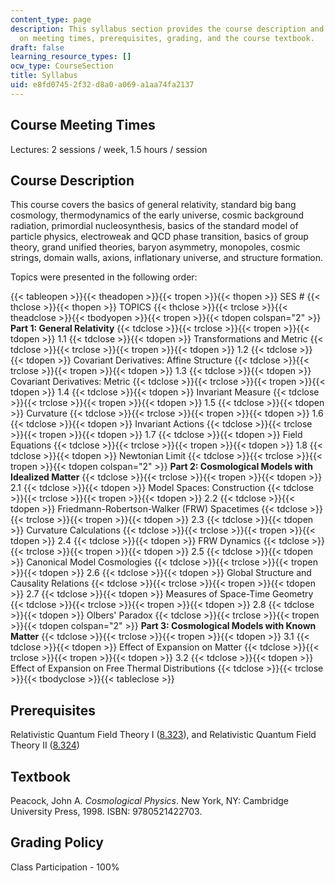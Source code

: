 ```yaml
---
content_type: page
description: This syllabus section provides the course description and information
  on meeting times, prerequisites, grading, and the course textbook.
draft: false
learning_resource_types: []
ocw_type: CourseSection
title: Syllabus
uid: e8fd0745-2f32-d8a0-a069-a1aa74fa2137
---
```

## Course Meeting Times

Lectures: 2 sessions / week, 1.5 hours / session

## Course Description

This course covers the basics of general relativity, standard big bang cosmology, thermodynamics of the early universe, cosmic background radiation, primordial nucleosynthesis, basics of the standard model of particle physics, electroweak and QCD phase transition, basics of group theory, grand unified theories, baryon asymmetry, monopoles, cosmic strings, domain walls, axions, inflationary universe, and structure formation.

Topics were presented in the following order:

{{< tableopen >}}{{< theadopen >}}{{< tropen >}}{{< thopen >}}
SES #
{{< thclose >}}{{< thopen >}}
TOPICS
{{< thclose >}}{{< trclose >}}{{< theadclose >}}{{< tbodyopen >}}{{< tropen >}}{{< tdopen colspan="2" >}}
**Part 1: General Relativity**
{{< tdclose >}}{{< trclose >}}{{< tropen >}}{{< tdopen >}}
1.1
{{< tdclose >}}{{< tdopen >}}
Transformations and Metric
{{< tdclose >}}{{< trclose >}}{{< tropen >}}{{< tdopen >}}
1.2
{{< tdclose >}}{{< tdopen >}}
Covariant Derivatives: Affine Structure
{{< tdclose >}}{{< trclose >}}{{< tropen >}}{{< tdopen >}}
1.3
{{< tdclose >}}{{< tdopen >}}
Covariant Derivatives: Metric
{{< tdclose >}}{{< trclose >}}{{< tropen >}}{{< tdopen >}}
1.4
{{< tdclose >}}{{< tdopen >}}
Invariant Measure
{{< tdclose >}}{{< trclose >}}{{< tropen >}}{{< tdopen >}}
1.5
{{< tdclose >}}{{< tdopen >}}
Curvature
{{< tdclose >}}{{< trclose >}}{{< tropen >}}{{< tdopen >}}
1.6
{{< tdclose >}}{{< tdopen >}}
Invariant Actions
{{< tdclose >}}{{< trclose >}}{{< tropen >}}{{< tdopen >}}
1.7
{{< tdclose >}}{{< tdopen >}}
Field Equations
{{< tdclose >}}{{< trclose >}}{{< tropen >}}{{< tdopen >}}
1.8
{{< tdclose >}}{{< tdopen >}}
Newtonian Limit
{{< tdclose >}}{{< trclose >}}{{< tropen >}}{{< tdopen colspan="2" >}}
**Part 2: Cosmological Models with Idealized Matter**
{{< tdclose >}}{{< trclose >}}{{< tropen >}}{{< tdopen >}}
2.1
{{< tdclose >}}{{< tdopen >}}
Model Spaces: Construction
{{< tdclose >}}{{< trclose >}}{{< tropen >}}{{< tdopen >}}
2.2
{{< tdclose >}}{{< tdopen >}}
Friedmann-Robertson-Walker (FRW) Spacetimes
{{< tdclose >}}{{< trclose >}}{{< tropen >}}{{< tdopen >}}
2.3
{{< tdclose >}}{{< tdopen >}}
Curvature Calculations
{{< tdclose >}}{{< trclose >}}{{< tropen >}}{{< tdopen >}}
2.4
{{< tdclose >}}{{< tdopen >}}
FRW Dynamics
{{< tdclose >}}{{< trclose >}}{{< tropen >}}{{< tdopen >}}
2.5
{{< tdclose >}}{{< tdopen >}}
Canonical Model Cosmologies
{{< tdclose >}}{{< trclose >}}{{< tropen >}}{{< tdopen >}}
2.6
{{< tdclose >}}{{< tdopen >}}
Global Structure and Causality Relations
{{< tdclose >}}{{< trclose >}}{{< tropen >}}{{< tdopen >}}
2.7
{{< tdclose >}}{{< tdopen >}}
Measures of Space-Time Geometry
{{< tdclose >}}{{< trclose >}}{{< tropen >}}{{< tdopen >}}
2.8
{{< tdclose >}}{{< tdopen >}}
Olbers' Paradox
{{< tdclose >}}{{< trclose >}}{{< tropen >}}{{< tdopen colspan="2" >}}
**Part 3: Cosmological Models with Known Matter**
{{< tdclose >}}{{< trclose >}}{{< tropen >}}{{< tdopen >}}
3.1
{{< tdclose >}}{{< tdopen >}}
Effect of Expansion on Matter
{{< tdclose >}}{{< trclose >}}{{< tropen >}}{{< tdopen >}}
3.2
{{< tdclose >}}{{< tdopen >}}
Effect of Expansion on Free Thermal Distributions
{{< tdclose >}}{{< trclose >}}{{< tbodyclose >}}{{< tableclose >}}

## Prerequisites

Relativistic Quantum Field Theory I ([8.323](/courses/8-323-relativistic-quantum-field-theory-i-spring-2008)), and Relativistic Quantum Field Theory II ([8.324](/courses/8-324-relativistic-quantum-field-theory-ii-fall-2010))

## Textbook

Peacock, John A. _Cosmological Physics_. New York, NY: Cambridge University Press, 1998. ISBN: 9780521422703.

## Grading Policy

Class Participation - 100%
